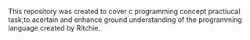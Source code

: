 This repository was created to cover c programming concept practiucal task,to acertain and enhance ground understanding of the programming language created by Ritchie.
